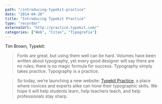```yaml
---
path: "/introducing-typekit-practice"
date: "2014-04-20"
title: "Introducing Typekit Practice"
type: "recordar"
externalUrl: "http://practice.typekit.com/"
categories: ["Web", "Citas", "Tipografia"]
---
```


Tim Brown, Typekit:

> Fonts are great, but using them well can be hard. Volumes have been written about typography, yet every good designer will say there are no rules; there is no magic formula for success. Typography simply takes practice. Typography is a practice.

> So today, we’re launching a new website: [Typekit Practice](http://practice.typekit.com/), a place where novices and experts alike can hone their typographic skills. We hope it will help students learn, help teachers teach, and help professionals stay sharp.
